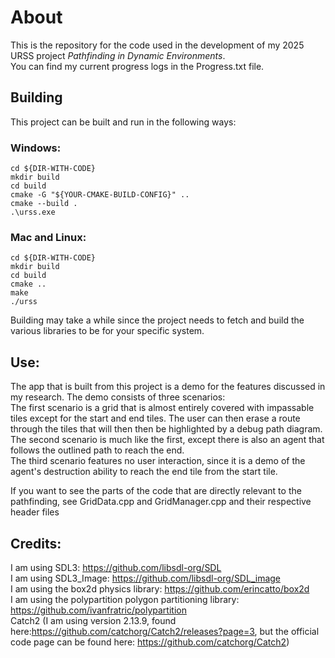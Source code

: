 # About  
This is the repository for the code used in the development of my 2025 URSS project *Pathfinding in Dynamic Environments*.  
You can find my current progress logs in the Progress.txt file.

## Building  
This project can be built and run in the following ways:  
### Windows:  
```
cd ${DIR-WITH-CODE}  
mkdir build
cd build
cmake -G "${YOUR-CMAKE-BUILD-CONFIG}" ..
cmake --build .
.\urss.exe
```
### Mac and Linux:  
```
cd ${DIR-WITH-CODE}  
mkdir build
cd build
cmake ..
make
./urss
```
Building may take a while since the project needs to fetch and build the various libraries to be for your specific system.
## Use:  
The app that is built from this project is a demo for the features discussed in my research. The demo consists of three scenarios:  
The first scenario is a grid that is almost entirely covered with impassable tiles except for the start and end tiles. The user can then erase a route through
the tiles that will then then be highlighted by a debug path diagram.  
The second scenario is much like the first, except there is also an agent that follows the outlined path to reach the end.  
The third scenario features no user interaction, since it is a demo of the agent's destruction ability to reach the end tile from the start tile.  
  
If you want to see the parts of the code that are directly relevant to the pathfinding, see GridData.cpp and GridManager.cpp and their respective header files
## Credits:  
I am using SDL3: https://github.com/libsdl-org/SDL  
I am using SDL3_Image: https://github.com/libsdl-org/SDL_image  
I am using the box2d physics library: https://github.com/erincatto/box2d  
I am using the polypartition polygon partitioning library: https://github.com/ivanfratric/polypartition  
Catch2 (I am using version 2.13.9, found here:https://github.com/catchorg/Catch2/releases?page=3, but the official code page can be found here: https://github.com/catchorg/Catch2)  
